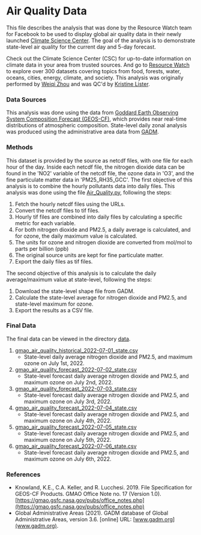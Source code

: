 # Air Quality Data
This file describes the analysis that was done by the Resource Watch team for Facebook to be used to display global air quality data in their newly launched [Climate Science Center](https://www.facebook.com/climatescienceinfo/). The goal of the analysis is to demonstrate state-level air quality for the current day and 5-day forecast. 

Check out the Climate Science Center (CSC) for up-to-date information on climate data in your area from trusted sources. And go to [Resource Watch](https://resourcewatch.org/) to explore over 300 datasets covering topics from food, forests, water, oceans, cities, energy, climate, and society. This analysis was originally performed by [Weiqi Zhou](https://www.wri.org/profile/weiqi-zhou) and was QC'd by [Kristine Lister](https://www.wri.org/profile/kristine-lister).

### Data Sources
This analysis was done using the data from [Goddard Earth Observing System Composition Forecast (GEOS-CF)](https://gmao.gsfc.nasa.gov/weather_prediction/GEOS-CF/), which provides near real-time distributions of atmospheric composition. State-level daily zonal analysis was produced using the administrative area data from [GADM](https://gadm.org/). 

### Methods
This dataset is provided by the source as netcdf files, with one file for each hour of the day. Inside each netcdf file, the nitrogen dioxide data can be found in the 'NO2' variable of the netcdf file, the ozone data in 'O3', and the fine particulate matter data in 'PM25_RH35_GCC'. The first objective of this analysis is to combine the hourly pollutants data into daily files. This analysis was done using the file [Air_Quality.py](https://github.com/resource-watch/blog-analysis/blob/master/req_022_facebook_air_quality/Air_Quality.py), following the steps:
1. Fetch the hourly netcdf files using the URLs.
2. Convert the netcdf files to tif files.
3. Hourly tif files are combined into daily files by calculating a specific metric for each variable.
4. For both nitrogen dioxide and PM2.5, a daily average is calculated, and for ozone, the daily maximum value is calculated.
5. The units for ozone and nitrogen dioxide are converted from mol/mol to parts per billion (ppb)
6. The original source units are kept for fine particulate matter.
7. Export the daily files as tif files.


The second objective of this analysis is to calculate the daily average/maximum value at state-level, following the steps:
1. Download the state-level shape file from GADM.
2. Calculate the state-level average for nitrogen dioxide and PM2.5, and state-level maximum for ozone.
3. Export the results as a CSV file.

### Final Data
The final data can be viewed in the directory [data](https://github.com/resource-watch/blog-analysis/blob/master/req_022_facebook_air_quality/data/).
1. [gmao_air_quality_historical_2022-07-01_state.csv](https://github.com/resource-watch/blog-analysis/blob/master/req_022_facebook_air_quality/data/gmao_air_quality_historical_2022-07-01_state.csv)
    - State-level daily average nitrogen dioxide and PM2.5, and maximum ozone on July 1st, 2022.
2. [gmao_air_quality_forecast_2022-07-02_state.csv](https://github.com/resource-watch/blog-analysis/blob/master/req_022_facebook_air_quality/data/gmao_air_quality_forecast_2022-07-02_state.csv)
    - State-level forecast daily average nitrogen dioxide and PM2.5, and maximum ozone on July 2nd, 2022.
3. [gmao_air_quality_forecast_2022-07-03_state.csv](https://github.com/resource-watch/blog-analysis/blob/master/req_022_facebook_air_quality/data/gmao_air_quality_forecast_2022-07-03_state.csv)
    - State-level forecast daily average nitrogen dioxide and PM2.5, and maximum ozone on July 3rd, 2022.
4. [gmao_air_quality_forecast_2022-07-04_state.csv](https://github.com/resource-watch/blog-analysis/blob/master/req_022_facebook_air_quality/data/gmao_air_quality_forecast_2022-07-04_state.csv)
    - State-level forecast daily average nitrogen dioxide and PM2.5, and maximum ozone on July 4th, 2022.
5. [gmao_air_quality_forecast_2022-07-05_state.csv](https://github.com/resource-watch/blog-analysis/blob/master/req_022_facebook_air_quality/data/gmao_air_quality_forecast_2022-07-05_state.csv)
    - State-level forecast daily average nitrogen dioxide and PM2.5, and maximum ozone on July 5th, 2022.
6. [gmao_air_quality_forecast_2022-07-06_state.csv](https://github.com/resource-watch/blog-analysis/blob/master/req_022_facebook_air_quality/data/gmao_air_quality_forecast_2022-07-06_state.csv)
    - State-level forecast daily average nitrogen dioxide and PM2.5, and maximum ozone on July 6th, 2022.

### References
- Knowland, K.E., C.A. Keller, and R. Lucchesi. 2019. File Specification for GEOS-CF Products. GMAO Office Note no. 17 (Version 1.0). [https://gmao.gsfc.nasa.gov/pubs/office_notes.php](https://gmao.gsfc.nasa.gov/pubs/office_notes.php)
- Global Administrative Areas (2021). GADM database of Global Administrative Areas, version 3.6. \[online\] URL: [www.gadm.org](www.gadm.org).
